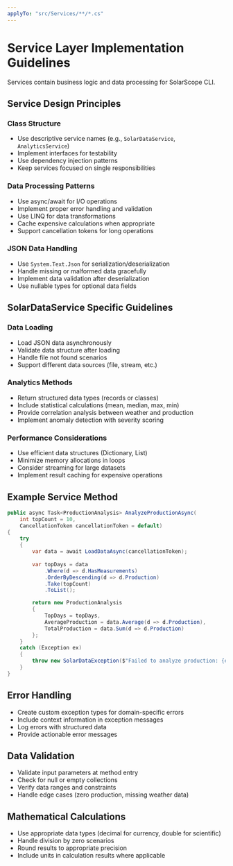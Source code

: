 ```yaml
---
applyTo: "src/Services/**/*.cs"
---
```


# Service Layer Implementation Guidelines

Services contain business logic and data processing for SolarScope CLI.

## Service Design Principles

### Class Structure
- Use descriptive service names (e.g., `SolarDataService`, `AnalyticsService`)
- Implement interfaces for testability
- Use dependency injection patterns
- Keep services focused on single responsibilities

### Data Processing Patterns
- Use async/await for I/O operations
- Implement proper error handling and validation
- Use LINQ for data transformations
- Cache expensive calculations when appropriate
- Support cancellation tokens for long operations

### JSON Data Handling
- Use `System.Text.Json` for serialization/deserialization
- Handle missing or malformed data gracefully
- Implement data validation after deserialization
- Use nullable types for optional data fields

## SolarDataService Specific Guidelines

### Data Loading
- Load JSON data asynchronously
- Validate data structure after loading
- Handle file not found scenarios
- Support different data sources (file, stream, etc.)

### Analytics Methods
- Return structured data types (records or classes)
- Include statistical calculations (mean, median, max, min)
- Provide correlation analysis between weather and production
- Implement anomaly detection with severity scoring

### Performance Considerations
- Use efficient data structures (Dictionary, List)
- Minimize memory allocations in loops
- Consider streaming for large datasets
- Implement result caching for expensive operations

## Example Service Method

```csharp
public async Task<ProductionAnalysis> AnalyzeProductionAsync(
    int topCount = 10, 
    CancellationToken cancellationToken = default)
{
    try
    {
        var data = await LoadDataAsync(cancellationToken);
        
        var topDays = data
            .Where(d => d.HasMeasurements)
            .OrderByDescending(d => d.Production)
            .Take(topCount)
            .ToList();

        return new ProductionAnalysis
        {
            TopDays = topDays,
            AverageProduction = data.Average(d => d.Production),
            TotalProduction = data.Sum(d => d.Production)
        };
    }
    catch (Exception ex)
    {
        throw new SolarDataException($"Failed to analyze production: {ex.Message}", ex);
    }
}
```

## Error Handling
- Create custom exception types for domain-specific errors
- Include context information in exception messages
- Log errors with structured data
- Provide actionable error messages

## Data Validation
- Validate input parameters at method entry
- Check for null or empty collections
- Verify data ranges and constraints
- Handle edge cases (zero production, missing weather data)

## Mathematical Calculations
- Use appropriate data types (decimal for currency, double for scientific)
- Handle division by zero scenarios
- Round results to appropriate precision
- Include units in calculation results where applicable

